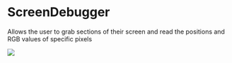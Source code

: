 # ScreenDebugger
Allows the user to grab sections of their screen and read the positions and RGB values of specific pixels

![](https://github.com/SimpleNic/ScreenDebugger/edit/main/ClickAnimation.gif)
